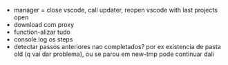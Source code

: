 - manager = close vscode, call updater, reopen vscode with last projects open
-  download com proxy
-  function-alizar tudo
-  console.log os steps
-  detectar passos anteriores nao completados? por ex existencia de pasta old (q vai dar problema), ou se parou em new-tmp pode continuar dali